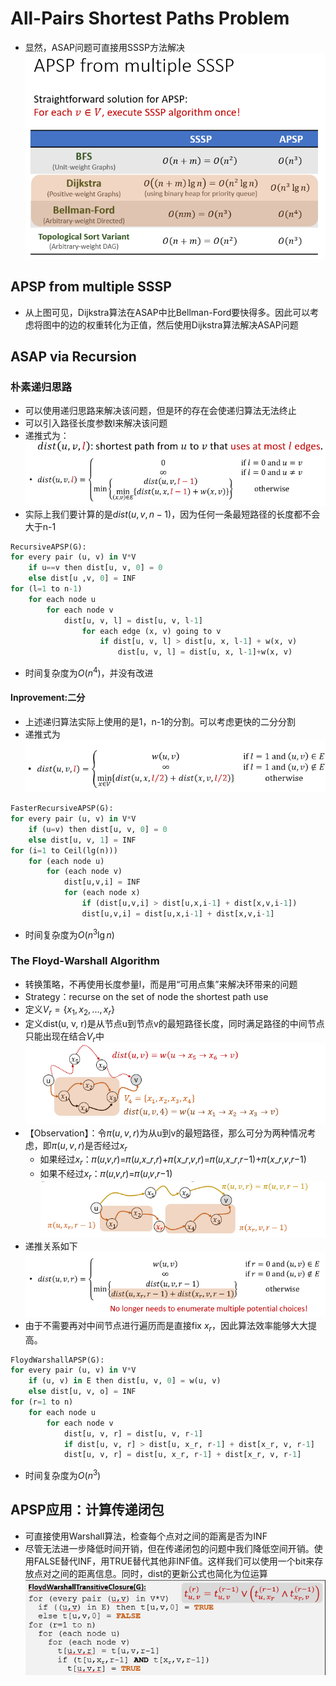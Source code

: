 # All-Pairs Shortest Paths Problem
+ 显然，ASAP问题可直接用SSSP方法解决  
  ![](img/2019-12-02-02-12-50.png)
## APSP from multiple SSSP
+ 从上图可见，Dijkstra算法在ASAP中比Bellman-Ford要快得多。因此可以考虑将图中的边的权重转化为正值，然后使用Dijkstra算法解决ASAP问题


## ASAP via Recursion
### 朴素递归思路
+ 可以使用递归思路来解决该问题，但是环的存在会使递归算法无法终止
+ 可以引入路径长度参数l来解决该问题
+ 递推式为：  
  ![](img/2019-12-02-02-17-04.png)
+ 实际上我们要计算的是$dist(u, v, n-1)$，因为任何一条最短路径的长度都不会大于n-1
```python
RecursiveAPSP(G):
for every pair (u, v) in V*V
    if u==v then dist[u, v, 0] = 0
    else dist[u ,v, 0] = INF
for (l=1 to n-1)
    for each node u
        for each node v
            dist[u, v, l] = dist[u, v, l-1]
                for each edge (x, v) going to v
                    if dist[u, v, l] > dist[u, x, l-1] + w(x, v)
                        dist[u, v, l] = dist[u, x, l-1]+w(x, v)
```
+ 时间复杂度为$O(n^4)$，并没有改进

#### Inprovement:二分
+ 上述递归算法实际上使用的是1，n-1的分割。可以考虑更快的二分分割
+ 递推式为  
  ![](img/2019-12-02-02-27-46.png)
```python
FasterRecursiveAPSP(G):
for every pair (u, v) in V*V
    if (u=v) then dist[u, v, 0] = 0
    else dist[u, v, 1] = INF
for (i=1 to Ceil(lg(n)))
    for (each node u)
        for (each node v)
            dist[u,v,i] = INF
            for (each node x)
                if (dist[u,v,i] > dist[u,x,i-1] + dist[x,v,i-1])
                dist[u,v,i] = dist[u,x,i-1] + dist[x,v,i-1]
```
+ 时间复杂度为$O(n^3\lg n)$

### The Floyd-Warshall Algorithm
+ 转换策略，不再使用长度参量l，而是用“可用点集”来解决环带来的问题
+ Strategy：recurse on the set of node the shortest path use
+ 定义$V_r=\{x_1, x_2, ...,x_r\}$
+ 定义dist(u, v, r)是从节点u到节点v的最短路径长度，同时满足路径的中间节点只能出现在结合$V_r$中  
  ![](img/2019-12-02-02-34-32.png)
+ 【Observation】：令$\pi(u, v, r)$为从u到v的最短路径，那么可分为两种情况考虑，即$\pi(u, v, r)$是否经过$x_r$
  + 如果经过$x_r$：𝜋(𝑢,𝑣,𝑟)=𝜋(𝑢,𝑥_𝑟,𝑟)+𝜋(𝑥_𝑟,𝑣,𝑟)=𝜋(𝑢,𝑥_𝑟,𝑟−1)+𝜋(𝑥_𝑟,𝑣,𝑟−1)
  + 如果不经过$x_r$：𝜋(𝑢,𝑣,𝑟)=𝜋(𝑢,𝑣,𝑟−1)  
    ![](img/2019-12-02-02-39-46.png)
+ 递推关系如下  
  ![](img/2019-12-02-02-41-29.png)
+ 由于不需要再对中间节点进行遍历而是直接fix $x_r$，因此算法效率能够大大提高。
```python
FloydWarshallAPSP(G):
for every pair (u, v) in V*V
    if (u, v) in E then dist[u, v, 0] = w(u, v)
    else dist[u, v, o] = INF
for (r=1 to n)
    for each node u
        for each node v
            dist[u, v, r] = dist[u, v, r-1]
            if dist[u, v, r] > dist[u, x_r, r-1] + dist[x_r, v, r-1]
            dist[u, v, r] = dist[u, x_r, r-1] + dist[x_r, v, r-1]
```
+ 时间复杂度为$O(n^3)$

## APSP应用：计算传递闭包
+ 可直接使用Warshall算法，检查每个点对之间的距离是否为INF
+ 尽管无法进一步降低时间开销，但在传递闭包的问题中我们降低空间开销。使用FALSE替代INF，用TRUE替代其他非INF值。这样我们可以使用一个bit来存放点对之间的距离信息。同时，dist的更新公式也简化为位运算  
  ![](img/2019-12-02-02-58-58.png)